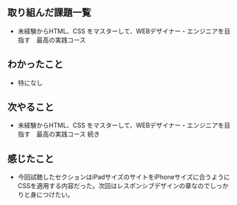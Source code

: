 ## 取り組んだ課題一覧 
- 未経験からHTML、CSS をマスターして、WEBデザイナー・エンジニアを目指す　最高の実践コース
## わかったこと
- 特になし
## 次やること  
- 未経験からHTML、CSS をマスターして、WEBデザイナー・エンジニアを目指す　最高の実践コース 続き
## 感じたこと 
- 今回試聴したセクションはiPadサイズのサイトをiPhoneサイズに合うようにCSSを適用する内容だった。次回はレスポンシブデザインの章なのでしっかりと身につけたい。    